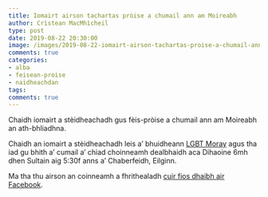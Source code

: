 ```yaml
---
title: Iomairt airson tachartas pròise a chumail ann am Moireabh
author: Crìstean MacMhìcheil
type: post
date: 2019-08-22 20:30:00
image: /images/2019-08-22-iomairt-airson-tachartas-proise-a-chumail-ann-am-moireabh.jpg
comments: true
categories:
- alba
- feisean-proise
- naidheachdan
tags:
comments: true
---
```


Chaidh iomairt a stèidheachadh gus fèis-pròise a chumail ann am Moireabh an ath-bhliadhna.

<!--more-->

Chaidh an iomairt a stèidheachadh leis a’ bhuidheann [LGBT Moray](https://www.facebook.com/lgbt.moray/) agus tha iad gu bhith a’ cumail a’ chiad choinneamh dealbhaidh aca Dihaoine 6mh dhen Sultain aig 5:30f anns a’ Chaberfeidh, Eilginn.

Ma tha thu airson an coinneamh a fhrithealadh [cuir fios dhaibh air Facebook](https://www.facebook.com/events/351088392509215/?ti=icl).